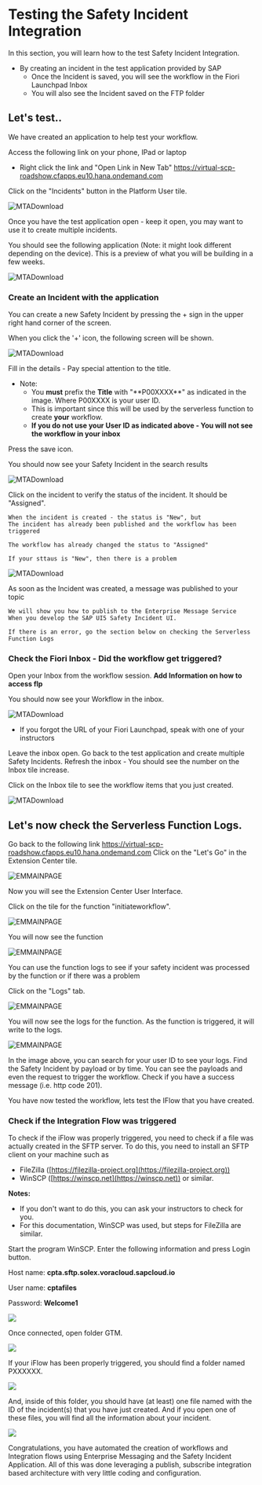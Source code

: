 # Testing the Safety Incident Integration

In this section, you will learn how to the test Safety Incident Integration.
* By creating an incident in the test application provided by SAP
  * Once the Incident is saved, you will see the workflow in the Fiori Launchpad Inbox
  * You will also see the Incident saved on the FTP folder 

## Let's test.. 

We have created an application to help test your workflow. 

Access the following link on your phone, IPad or laptop
* Right click the link and "Open Link in New Tab"  https://virtual-scp-roadshow.cfapps.eu10.hana.ondemand.com

Click on the "Incidents" button in the Platform User tile.

![MTADownload](Part4Images/testlandingpage.png)

Once you have the test application open - keep it open, you may want to use it to create multiple incidents.

You should see the following application (Note: it might look different depending on the device). This is a preview of what you will be building in a few weeks.

![MTADownload](Part4Images/testapp.png)

### Create an Incident with the application  

You can create a new Safety Incident by pressing the + sign in the upper right hand corner of the screen. 

When you click the '+' icon, the following screen will be shown. 

![MTADownload](Part4Images/createnew.png)

Fill in the details - Pay special attention to the title. 

* Note: 
  * You **must** prefix the **Title** with "\*\*P00XXXX\*\*" as indicated in the image. Where P00XXXX is your user ID. 
  * This is important since this will be used by the serverless function to create **your** workflow. 
  * **If you do not use your User ID as indicated above - You will not see the workflow in your inbox**

Press the save icon.

You should now see your Safety Incident in the search results 

![MTADownload](Part4Images/createnewsearch.png)

Click on the incident to verify the status of the incident. It should be "Assigned".

```
When the incident is created - the status is "New", but 
The incident has already been published and the workflow has been triggered

The workflow has already changed the status to "Assigned"

If your sttaus is "New", then there is a problem
```

![MTADownload](Part4Images/createnewstatus.png)

As soon as the Incident was created, a message was published to your topic

```
We will show you how to publish to the Enterprise Message Service 
When you develop the SAP UI5 Safety Incident UI.

If there is an error, go the section below on checking the Serverless Function Logs
```

### Check the Fiori Inbox - Did the workflow get triggered?

Open your Inbox from the workflow session.
**Add Information on how to access flp**

You should now see your Workflow in the inbox.

![MTADownload](Part4Images/flp.png)

* If you forgot the URL of your Fiori Launchpad, speak with one of your instructors 

Leave the inbox open. Go back to the test application and create multiple Safety Incidents. 
Refresh the inbox - You should see the number on the Inbox tile increase. 

Click on the Inbox tile to see the workflow items that you just created. 

![MTADownload](Part4Images/flpwf.png)

## Let's now check the Serverless Function Logs.

Go back to the following link https://virtual-scp-roadshow.cfapps.eu10.hana.ondemand.com
Click on the "Let's Go" in the Extension Center tile.

![EMMAINPAGE](Part1Images/eclandingpage.png)

Now you will see the Extension Center User Interface.

Click on the tile for the function "initiateworkflow".

![EMMAINPAGE](Part1Images/ecconsole.png)

You will now see the function 

![EMMAINPAGE](Part1Images/ecfunction.png)

You can use the function logs to see if your safety incident was processed by the function or if there was a problem 

Click on the "Logs" tab.

![EMMAINPAGE](Part1Images/eclogs.png)

You will now see the logs for the function. As the function is triggered, it will write to the logs. 

![EMMAINPAGE](Part1Images/eclogs2.png)

In the image above, you can search for your user ID to see your logs. Find the Safety Incident by payload or by time. You can see the payloads and even the request to trigger the workflow. Check if you have a success message (i.e. http code 201). 

You have now tested the workflow, lets test the IFlow that you have created.

### Check if the Integration Flow was triggered

To check if the iFlow was properly triggered, you need to check if a
file was actually created in the SFTP server. To do this, you need to
install an SFTP client on your machine such as
-   FileZilla
    ([https://filezilla-project.org](https://filezilla-project.org))
-   WinSCP ([https://winscp.net](https://winscp.net))
or similar.

**Notes:**
-   If you don't want to do this, you can ask your instructors to check
    for you.
-   For this documentation, WinSCP was used, but steps for FileZilla are
    similar.

Start the program WinSCP. Enter the following information and press
Login button.

Host name: **cpta.sftp.solex.voracloud.sapcloud.io**

User name: **cptafiles**

Password: **Welcome1**

![](.//Part5Images/image1.png)

Once connected, open folder GTM.

![](.//Part5Images/image2.png)

If your iFlow has been properly triggered, you should find a folder
named PXXXXXX.

![](.//Part5Images/image3.png)

And, inside of this folder, you should have (at least) one file named
with the ID of the incident(s) that you have just created. And if you
open one of these files, you will find all the information about your
incident.

![](.//Part5Images/image4.png)

Congratulations, you have automated the creation of workflows and Integration flows using Enterprise Messaging and the Safety Incident Application. All of this was done leveraging a publish, subscribe integration based architecture with very little coding and configuration.
